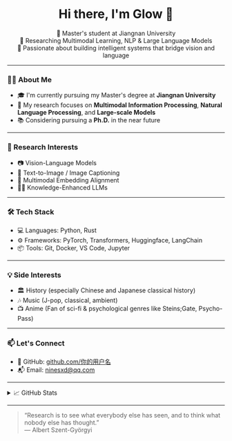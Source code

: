<h1 align="center">Hi there, I'm Glow 👋</h1>

<p align="center">
  🌟 Master's student at Jiangnan University <br>
  🧠 Researching Multimodal Learning, NLP & Large Language Models <br>
  🎯 Passionate about building intelligent systems that bridge vision and language
</p>

---

### 👨‍🎓 About Me

- 🎓 I'm currently pursuing my Master's degree at **Jiangnan University**
- 🔬 My research focuses on **Multimodal Information Processing**, **Natural Language Processing**, and **Large-scale Models**
- 📚 Considering pursuing a **Ph.D.** in the near future

---

### 🧠 Research Interests

- 📷 Vision-Language Models
- 🧾 Text-to-Image / Image Captioning
- 🧠 Multimodal Embedding Alignment
- 🧑‍🏫 Knowledge-Enhanced LLMs

---

### 🛠️ Tech Stack

- 💻 Languages: Python, Rust
- ⚙️ Frameworks: PyTorch, Transformers, Huggingface, LangChain
- 📦 Tools: Git, Docker, VS Code, Jupyter

---

### 💡 Side Interests

- 🏛️ History (especially Chinese and Japanese classical history)
- 🎶 Music (J-pop, classical, ambient)
- 📺 Anime (Fan of sci-fi & psychological genres like Steins;Gate, Psycho-Pass)

---

### 📫 Let's Connect

- 🐙 GitHub: [github.com/你的用户名](https://github.com/zipper112)
- 📬 Email: ninesxd@qq.com

---

<details>
<summary>📈 GitHub Stats</summary>

<p align="center">
  <img src="https://github-readme-stats.vercel.app/api?username=你的用户名&show_icons=true&theme=tokyonight" />
  <br>
  <img src="https://github-readme-stats.vercel.app/api/top-langs/?username=你的用户名&layout=compact&theme=tokyonight" />
</p>

</details>

---

> “Research is to see what everybody else has seen, and to think what nobody else has thought.”  
> — Albert Szent-Györgyi
